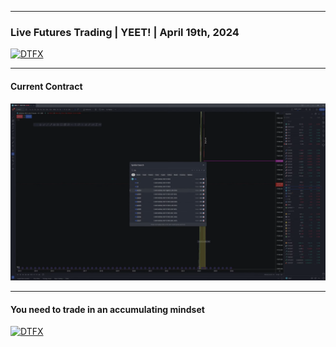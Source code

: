 ___
### Live Futures Trading | YEET! | April 19th, 2024

[![DTFX](http://img.youtube.com/vi/dwaeNJUniRk/0.jpg)](http://www.youtube.com/watch?v=dwaeNJUniRk "DTFX")
___
#### Current Contract 
[![DTFX](pic/Live%20Futures%20Trading%20_%20YEET!%20_%20April%2019th,%202024%206-22%20screenshot.png)](https://www.youtube.com/watch?v=BGV57yOxkig#t=00h06m22s)
___
#### You need to trade in an accumulating mindset
[![DTFX](pic/Live%20Futures%20Trading%20_%20YEET!%20_%20April%2019th,%202024%2011-19%20screenshot.png.png)](https://www.youtube.com/watch?v=BGV57yOxkig#t=00h11m17s)
